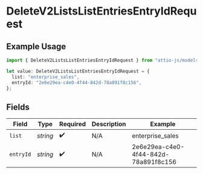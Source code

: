 # DeleteV2ListsListEntriesEntryIdRequest

## Example Usage

```typescript
import { DeleteV2ListsListEntriesEntryIdRequest } from "attio-js/models/operations/deletev2listslistentriesentryid.js";

let value: DeleteV2ListsListEntriesEntryIdRequest = {
  list: "enterprise_sales",
  entryId: "2e6e29ea-c4e0-4f44-842d-78a891f8c156",
};
```

## Fields

| Field                                | Type                                 | Required                             | Description                          | Example                              |
| ------------------------------------ | ------------------------------------ | ------------------------------------ | ------------------------------------ | ------------------------------------ |
| `list`                               | *string*                             | :heavy_check_mark:                   | N/A                                  | enterprise_sales                     |
| `entryId`                            | *string*                             | :heavy_check_mark:                   | N/A                                  | 2e6e29ea-c4e0-4f44-842d-78a891f8c156 |